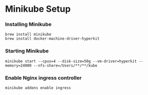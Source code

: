 # Minikube Setup

### Installing Minikube
```
brew install minikube
brew install docker-machine-driver-hyperkit
```

### Starting Minikube
 ```
 minikube start --cpus=4 --disk-size=50g --vm-driver=hyperkit --memory=24000 --nfs-share=/Users/**/**/kube
 ```

 ### Enable Nginx ingress controller
 ```
 minikube addons enable ingress
 ```